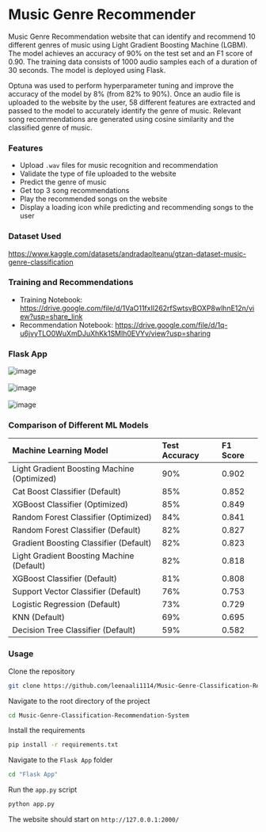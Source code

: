 # Music Genre Recommender

Music Genre Recommendation website that can identify and recommend 10 different genres 
of music using Light Gradient Boosting Machine (LGBM). The model achieves
an accuracy of 90% on the test set and an F1 score of 0.90. 
The training data consists of 1000 audio samples each of a duration of 
30 seconds. The model is deployed using Flask.

Optuna was used to perform hyperparameter tuning and improve the accuracy
of the model by 8% (from 82% to 90%). Once an audio file is uploaded to the 
website by the user, 58 different features are extracted and passed to the 
model to accurately identify the genre of music. Relevant song recommendations 
are generated using cosine similarity and the classified genre of music.

### Features

- Upload `.wav` files for music recognition and recommendation
- Validate the type of file uploaded to the website
- Predict the genre of music
- Get top 3 song recommendations
- Play the recommended songs on the website
- Display a loading icon while predicting and recommending songs to the user

### Dataset Used

https://www.kaggle.com/datasets/andradaolteanu/gtzan-dataset-music-genre-classification

### Training and Recommendations

- Training Notebook: https://drive.google.com/file/d/1VaO11fxIl262rfSwtsvBOXP8wlhnE12n/view?usp=share_link
- Recommendation Notebook: https://drive.google.com/file/d/1q-u6jvyTLO0WuXmDJuXhKk1SMlh0EVYv/view?usp=sharing 

### Flask App


![image](https://user-images.githubusercontent.com/75483881/206853874-5aaa1e33-5503-45d7-9829-fb781ff4d0e6.png)
<br>
<br>
![image](https://user-images.githubusercontent.com/75483881/206853913-69bbf3cb-d5dd-473d-8906-ee9f3d71d9f4.png)
<br>
<br>
![image](https://user-images.githubusercontent.com/75483881/206853921-be4a84c1-df87-4d37-a092-f19781240a0d.png)

### Comparison of Different ML Models

| Machine Learning Model                                  | Test Accuracy | F1 Score |
| :------------------------------------------------------ | :------------ | :------- |         
| Light Gradient Boosting Machine (Optimized)             | 90%           | 0.902    |
| Cat Boost Classifier (Default)                          | 85%           | 0.852    |   
| XGBoost Classifier (Optimized)                          | 85%           | 0.849    |
| Random Forest Classifier (Optimized)                    | 84%           | 0.841    |
| Random Forest Classifier (Default)                      | 82%           | 0.827    |
| Gradient Boosting Classifier (Default)                  | 82%           | 0.823    |
| Light Gradient Boosting Machine (Default)               | 82%           | 0.818    |
| XGBoost Classifier (Default)                            | 81%           | 0.808    |
| Support Vector Classifier (Default)                     | 76%           | 0.753    |
| Logistic Regression (Default)                           | 73%           | 0.729    |
| KNN (Default)                                           | 69%           | 0.695    |
| Decision Tree Classifier (Default)                      | 59%           | 0.582    |

### Usage

Clone the repository

```bash
git clone https://github.com/leenaali1114/Music-Genre-Classification-Recommendation-System.git
```

Navigate to the root directory of the project

```bash
cd Music-Genre-Classification-Recommendation-System
```

Install the requirements

```bash
pip install -r requirements.txt
```

Navigate to the `Flask App` folder

```bash
cd "Flask App"
```

Run the `app.py` script
```bash
python app.py
```

The website should start on `http://127.0.0.1:2000/`
